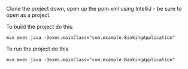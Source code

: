Clone the project down, open up the pom.xml using IntelliJ - be sure to open as a project.


To build the project do this:

```
mvn exec:java -Dexec.mainClass="com.example.BankingApplication"
```


To run the project do this

```
mvn exec:java -Dexec.mainClass="com.example.BankingApplication"
```
